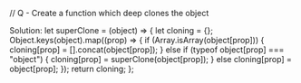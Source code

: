 // Q - Create a function which deep clones the object

Solution:
let superClone = (object) => {
    let cloning = {};
    Object.keys(object).map((prop) => {
        if (Array.isArray(object[prop])) {
            cloning[prop] = [].concat(object[prop]);
        } else if (typeof object[prop] === "object") {
            cloning[prop] = superClone(object[prop]);
        } else cloning[prop] = object[prop];
    });
    return cloning;
};